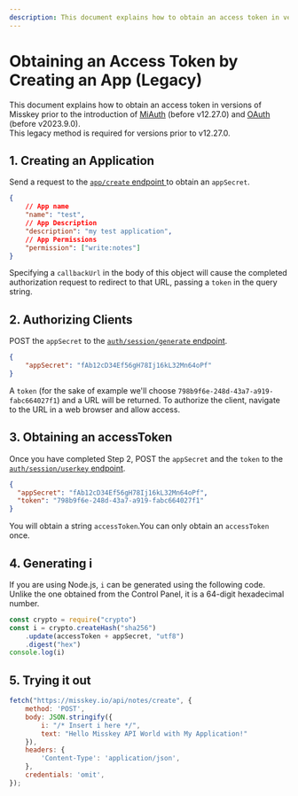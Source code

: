 ```yaml
---
description: This document explains how to obtain an access token in versions of Misskey prior to the introduction of MiAuth (before v12.27.0)
---
```


# Obtaining an Access Token by Creating an App (Legacy)

This document explains how to obtain an access token in versions of Misskey prior to the introduction of [MiAuth](./miauth.md) (before v12.27.0) and [OAuth](./oauth.md) (before v2023.9.0).\
This legacy method is required for versions prior to v12.27.0.

## 1. Creating an Application

Send a request to the [`app/create` endpoint ](endpoints/app/create.html) to obtain an `appSecret`.

```json
{
    // App name
    "name": "test",
    // App Description
    "description": "my test application",
    // App Permissions
    "permission": ["write:notes"]
}
```

Specifying a `callbackUrl` in the body of this object will cause the completed authorization request to redirect to that URL, passing a `token` in the query string.

## 2. Authorizing Clients

POST the `appSecret` to the [`auth/session/generate` endpoint](endpoints/auth/session/generate).

```json
{
    "appSecret": "fAb12cD34Ef56gH78Ij16kL32Mn64oPf"
}
```

A `token` (for the sake of example we'll choose `798b9f6e-248d-43a7-a919-fabc664027f1`) and a URL will be returned. To authorize the client, navigate to the URL in a web browser and allow access.

## 3. Obtaining an accessToken

Once you have completed Step 2, POST the `appSecret` and the `token` to the [`auth/session/userkey` endpoint](endpoints/auth/session/userkey).

```json
{
  "appSecret": "fAb12cD34Ef56gH78Ij16kL32Mn64oPf",
  "token": "798b9f6e-248d-43a7-a919-fabc664027f1"
}
```

You will obtain a string `accessToken`.You can only obtain an `accessToken` once.

## 4. Generating i

If you are using Node.js, `i` can be generated using the following code. Unlike the one obtained from the Control Panel, it is a 64-digit hexadecimal number.

```javascript
const crypto = require("crypto")
const i = crypto.createHash("sha256")
    .update(accessToken + appSecret, "utf8")
    .digest("hex")
console.log(i)
```

## 5. Trying it out

```javascript
fetch("https://misskey.io/api/notes/create", {
    method: 'POST',
    body: JSON.stringify({
        i: "/* Insert i here */",
        text: "Hello Misskey API World with My Application!"
    }),
    headers: {
        'Content-Type': 'application/json',
    },
	credentials: 'omit',
});
```
